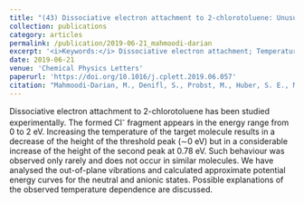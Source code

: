 ```yaml
---
title: "(43) Dissociative electron attachment to 2-chlorotoluene: Unusual temperature effects for the formation of Cl<sup>-</sup>"
collection: publications
category: articles
permalink: /publication/2019-06-21_mahmoodi-darian
excerpt: '<i>Keywords:</i> Dissociative electron attachment; Temperature dependence; 2-Chlorotoluene'
date: 2019-06-21
venue: 'Chemical Physics Letters'
paperurl: 'https://doi.org/10.1016/j.cplett.2019.06.057'
citation: "Mahmoodi-Darian, M., Denifl, S., Probst, M., Huber, S. E., Mauracher, A., Scheier, P., & Märk, T. D. (2019). Dissociative electron attachment to 2-chlorotoluene: Unusual temperature effects for the formation of Cl<sup>-</sup>. <i>Chemical Physics Letters, 730</i>, 527-530."
---
```


Dissociative electron attachment to 2-chlorotoluene has been studied experimentally. The formed Cl<sup>-</sup> fragment appears in the energy range from 0 to 2 eV. Increasing the temperature of the target molecule results in a decrease of the height of the threshold peak (∼0 eV) but in a considerable increase of the height of the second peak at 0.78 eV. Such behaviour was observed only rarely and does not occur in similar molecules. We have analysed the out-of-plane vibrations and calculated approximate potential energy curves for the neutral and anionic states. Possible explanations of the observed temperature dependence are discussed.